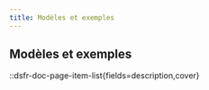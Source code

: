 ```yaml
---
title: Modèles et exemples
---
```


## Modèles et exemples

::dsfr-doc-page-item-list{fields=description,cover}
